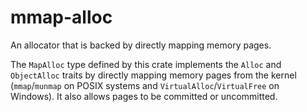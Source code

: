 <!-- Copyright 2017 the authors. See the 'Copyright and license' section of the README.md file at the top-level directory of this repository.

Licensed under the Apache License, Version 2.0 (the LICENSE file). This file may not be copied, modified, or distributed except according to those terms. -->

mmap-alloc
==========

An allocator that is backed by directly mapping memory pages.

The `MapAlloc` type defined by this crate implements the `Alloc` and `ObjectAlloc` traits by directly mapping memory pages from the kernel (`mmap`/`munmap` on POSIX systems and `VirtualAlloc`/`VirtualFree` on Windows). It also allows pages to be committed or uncommitted.
